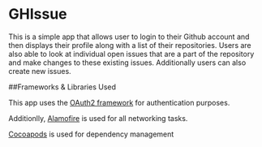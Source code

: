 GHIssue
===================


This is a simple app that allows user to login to their Github account and then displays their profile along with a list of their repositories. Users are also able to look at individual open issues that are a part of the repository and make changes to these existing issues. Additionally users can also create new issues.


##Frameworks & Libraries Used

This app uses the [OAuth2 framework][oauth2] for authentication purposes.

Additionlly, [Alamofire] is used for all networking tasks.

 [Cocoapods][] is used for dependency management








[oauth2]: https://github.com/p2/OAuth2
[cocoapods]: https://cocoapods.org/pods/p2.OAuth2
[cocinstall]: https://guides.cocoapods.org/using/getting-started.html
[osx]: https://github.com/p2/OAuth2App
[Alamofire]: https://github.com/Alamofire/Alamofire
